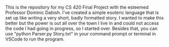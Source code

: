 This is the repository for my CS 420 Final Project with the esteemed Professor Dominic Dabish. I've created a simple esoteric language that is set up like writing a very short, badly formatted story. I wanted to make this better but the power is out all over the town I live in and could not access the code I had going in progress, so I started over. 
Besides that, you can use "python Parser.py Story.txt" in your command prompt or terminal in VSCode to run the program. 
